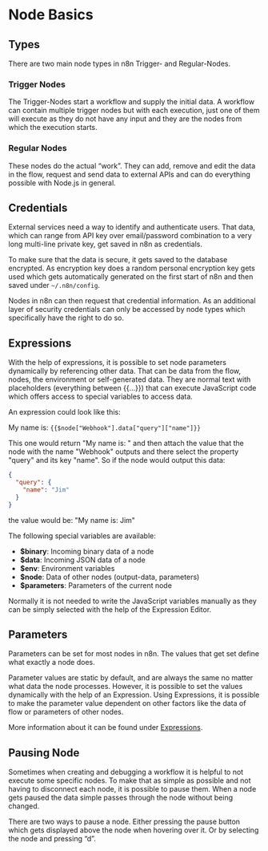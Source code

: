 # Node Basics


## Types

There are two main node types in n8n Trigger- and Regular-Nodes.


### Trigger Nodes

The Trigger-Nodes start a workflow and supply the initial data. A workflow can contain multiple trigger nodes but with each execution, just one of them will execute as they do not have any input and they are the nodes from which the execution starts.


### Regular Nodes

These nodes do the actual “work”. They can add, remove and edit the data in the flow, request and send data to external APIs and can do everything possible with Node.js in general.


## Credentials

External services need a way to identify and authenticate users. That data, which can range from API key over email/password combination to a very long multi-line private key, get saved in n8n as credentials.

To make sure that the data is secure, it gets saved to the database encrypted. As encryption key does a random personal encryption key gets used which gets automatically generated on the first start of n8n and then saved under `~/.n8n/config`.

Nodes in n8n can then request that credential information. As an additional layer of security credentials can only be accessed by node types which specifically have the right to do so.


## Expressions

With the help of expressions, it is possible to set node parameters dynamically by referencing other data. That can be data from the flow, nodes, the environment or self-generated data. They are normal text with placeholders (everything between {{...}}) that can execute JavaScript code which offers access to special variables to access data.

An expression could look like this:

My name is: `{{$node["Webhook"].data["query"]["name"]}}`

This one would return "My name is: " and then attach the value that the node with the name "Webhook" outputs and there select the property "query" and its key "name". So if the node would output this data:

```json
{
  "query": {
    "name": "Jim"
  }
}
```

the value would be: "My name is: Jim"

The following special variables are available:

 - **$binary**: Incoming binary data of a node
 - **$data**: Incoming JSON data of a node
 - **$env**: Environment variables
 - **$node**: Data of other nodes (output-data, parameters)
 - **$parameters**: Parameters of the current node

Normally it is not needed to write the JavaScript variables manually as they can be simply selected with the help of the Expression Editor.


## Parameters

Parameters can be set for most nodes in n8n. The values that get set define what exactly a node does.

Parameter values are static by default, and are always the same no matter what data the node processes. However, it is possible to set the values dynamically with the help of an Expression. Using Expressions, it is possible to make the parameter value dependent on other factors like the data of flow or parameters of other nodes.

More information about it can be found under [Expressions](#expressions).


## Pausing Node

Sometimes when creating and debugging a workflow it is helpful to not execute some specific nodes. To make that as simple as possible and not having to disconnect each node, it is possible to pause them. When a node gets paused the data simple passes through the node without being changed.

There are two ways to pause a node. Either pressing the pause button which gets displayed above the node when hovering over it. Or by selecting the node and pressing “d”.

